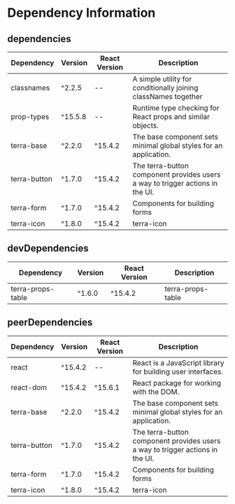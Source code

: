# Dependency Information

## dependencies
| Dependency | Version | React Version | Description |
|-|-|-|-|
| classnames | ^2.2.5 | -- | A simple utility for conditionally joining classNames together |
| prop-types | ^15.5.8 | -- | Runtime type checking for React props and similar objects. |
| terra-base | ^2.2.0 | ^15.4.2 | The base component sets minimal global styles for an application. |
| terra-button | ^1.7.0 | ^15.4.2 | The terra-button component provides users a way to trigger actions in the UI. |
| terra-form | ^1.7.0 | ^15.4.2 | Components for building forms |
| terra-icon | ^1.8.0 | ^15.4.2 | terra-icon |

## devDependencies
| Dependency | Version | React Version | Description |
|-|-|-|-|
| terra-props-table | ^1.6.0 | ^15.4.2 | terra-props-table |

## peerDependencies
| Dependency | Version | React Version | Description |
|-|-|-|-|
| react | ^15.4.2 | -- | React is a JavaScript library for building user interfaces. |
| react-dom | ^15.4.2 | ^15.6.1 | React package for working with the DOM. |
| terra-base | ^2.2.0 | ^15.4.2 | The base component sets minimal global styles for an application. |
| terra-button | ^1.7.0 | ^15.4.2 | The terra-button component provides users a way to trigger actions in the UI. |
| terra-form | ^1.7.0 | ^15.4.2 | Components for building forms |
| terra-icon | ^1.8.0 | ^15.4.2 | terra-icon |
